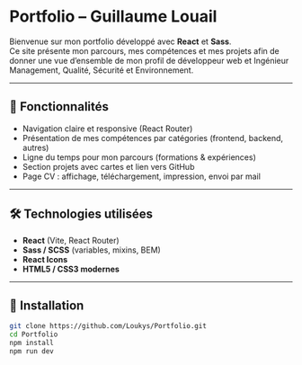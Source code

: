 # Portfolio – Guillaume Louail

Bienvenue sur mon portfolio développé avec **React** et **Sass**.  
Ce site présente mon parcours, mes compétences et mes projets afin de donner une vue d’ensemble de mon profil de développeur web et Ingénieur Management, Qualité, Sécurité et Environnement.

---

## 🚀 Fonctionnalités

- Navigation claire et responsive (React Router)  
- Présentation de mes compétences par catégories (frontend, backend, autres)  
- Ligne du temps pour mon parcours (formations & expériences)  
- Section projets avec cartes et lien vers GitHub  
- Page CV : affichage, téléchargement, impression, envoi par mail  

---

## 🛠️ Technologies utilisées

- **React** (Vite, React Router)  
- **Sass / SCSS** (variables, mixins, BEM)  
- **React Icons**  
- **HTML5 / CSS3 modernes**

---

## 📂 Installation

```bash
git clone https://github.com/Loukys/Portfolio.git
cd Portfolio
npm install
npm run dev
